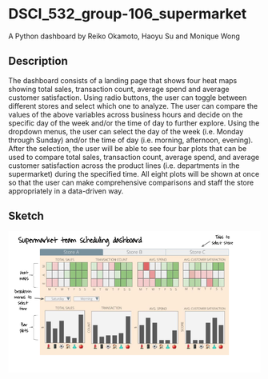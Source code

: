 # DSCI_532_group-106_supermarket
A Python dashboard by Reiko Okamoto, Haoyu Su and Monique Wong

## Description 
The dashboard consists of a landing page that shows four heat maps showing total sales, transaction count, average spend and average customer satisfaction. Using radio buttons, the user can toggle between different stores and select which one to analyze. The user can compare the values of the above variables across business hours and decide on the specific day of the week and/or the time of day to further explore. Using the dropdown menus, the user can select the day of the week (i.e. Monday through Sunday) and/or the time of day (i.e. morning, afternoon, evening). After the selection, the user will be able to see four bar plots that can be used to compare total sales, transaction count, average spend, and average customer satisfaction across the  product lines (i.e. departments in the supermarket) during the specified time. All eight plots will be shown at once so that the user can make comprehensive comparisons and staff the store appropriately in a data-driven way.

## Sketch 
![app_sketch](imgs/DSCI-532_app-sketch.png)

